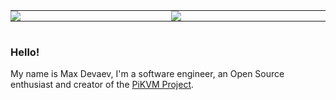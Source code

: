 <table align="center" style="display: inline-table">
	<tr>
		<td valign="top" style="border: none; padding: 0px 5px 0px 0px;">
			<!--<img src="/api?username=mdevaev&include_all_commits=true&count_private=true&show_icons=true&theme=synthwave&hide_border=true"/>-->
			<img src="https://github-readme-stats-git-masterorgs-github-readme-stats-team.vercel.app/api?username=mdevaev&include_all_commits=true&count_private=true&show_icons=true&theme=synthwave&hide_border=true&include_orgs=true"/>
		</td>
		<td valign="top" style="border: none; padding: 0px 0px 0px 5px;">
			<img src="https://github-readme-streak-stats.herokuapp.com/?user=mdevaev&theme=synthwave&hide_border=true"/>
		</td>
	</tr>
</table>

### Hello!

My name is Max Devaev, I'm a software engineer, an Open Source enthusiast and creator of the [PiKVM Project](https://github.com/pikvm).
